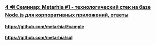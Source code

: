 ### [4 🔊 Семинар: Metarhia #1 - технологический стек на базе Node.js для корпоративных приложений, ответы](https://www.youtube.com/watch?v=R7TwKnImNiY)

#### https://github.com/metarhia/Example

#### https://github.com/metarhia/sql

